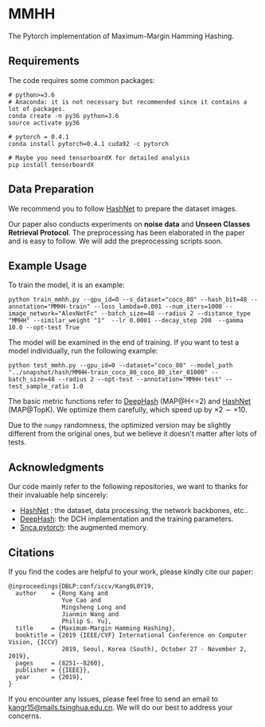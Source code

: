 # MMHH
The Pytorch implementation of Maximum-Margin Hamming Hashing.

## Requirements

The code requires some common packages:

```shell
# python>=3.6
# Anaconda: it is not necessary but recommended since it contains a lot of packages.
conda create -n py36 python=3.6 
source activate py36

# pytorch = 0.4.1
conda install pytorch=0.4.1 cuda92 -c pytorch

# Maybe you need tensorboardX for detailed analysis
pip install tensorboardX
```

## Data Preparation

We recommend you to follow [HashNet](https://github.com/thuml/HashNet/)  to prepare the dataset images. 

Our paper also conducts experiments on **noise data** and **Unseen Classes Retrieval Protocol**. The preprocessing has been elaborated in the paper and is easy to follow. We will add the preprocessing scripts soon.

## Example Usage

To train the model, it is an example:

```shell
python train_mmhh.py --gpu_id=0 --s_dataset="coco_80" --hash_bit=48 --annotation="MMHH-train" --loss_lambda=0.001 --num_iters=1000 --image_network="AlexNetFc" --batch_size=48 --radius 2 --distance_type "MMHH" --similar_weight "1"  --lr 0.0001 --decay_step 200  --gamma 10.0 --opt-test True
```

The model will be examined in the end of training. If you want to test a model individually, run the following example:

```shell
python test_mmhh.py --gpu_id=0 --dataset="coco_80" --model_path "../snapshot/hash/MMHH-train_coco_80_coco_80_iter_01000" --batch_size=48 --radius 2 --opt-test --annotation="MMHH-test" --test_sample_ratio 1.0
```

The basic metric functions refer to [DeepHash](https://github.com/thulab/DeepHash)  (MAP@H<=2) and [HashNet](https://github.com/thuml/HashNet/) (MAP@TopK). We optimize them carefully, which speed up by $\times 2\sim \times 10$. 

Due to the `numpy` randomness, the optimized version may be slightly different from the original ones, but we believe it doesn't matter after lots of tests.

## Acknowledgments

Our code mainly refer to the following repositories, we want to thanks for their invaluable help sincerely:

*  [HashNet](https://github.com/thuml/HashNet/) : the dataset, data processing, the network backbones, etc..
*  [DeepHash](https://github.com/thulab/DeepHash): the DCH implementation and the training parameters.
* [Snca.pytorch](https://github.com/microsoft/snca.pytorch): the augmented memory.

## Citations

If you find the codes are helpful to your work, please kindly cite our paper:

```
@inproceedings{DBLP:conf/iccv/Kang0L0Y19,
  author    = {Rong Kang and
               Yue Cao and
               Mingsheng Long and
               Jianmin Wang and
               Philip S. Yu},
  title     = {Maximum-Margin Hamming Hashing},
  booktitle = {2019 {IEEE/CVF} International Conference on Computer Vision, {ICCV}
               2019, Seoul, Korea (South), October 27 - November 2, 2019},
  pages     = {8251--8260},
  publisher = {{IEEE}},
  year      = {2019},
}
```

If you encounter any issues, please feel free to send an email to [kangr15@mails.tsinghua.edu.cn](mailto:kangr15@mails.tsinghua.edu.cn). We will do our best to address your concerns.

